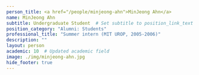 ```yaml
---
person_title: <a href="/people/minjeong-ahn">MinJeong Ahn</a>
name: MinJeong Ahn
subtitle: Undergraduate Student  # Set subtitle to position_link_text
position_category: "Alumni: Students"
professional_title: "Summer intern (MIT UROP, 2005-2006)"
description: ""
layout: person
academic: 10  # Updated academic field
image: ./img/minjeong-ahn.jpg
hide_footer: true
---
```


